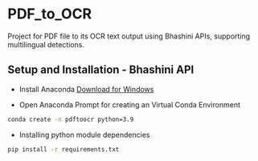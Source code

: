# PDF_to_OCR
Project for PDF file to its OCR text output using Bhashini APIs, supporting multilingual detections.


## Setup and Installation - Bhashini API 

* Install Anaconda [Download for Windows](https://repo.anaconda.com/archive/Anaconda3-2023.09-0-Windows-x86_64.exe)

* Open Anaconda Prompt for creating an Virtual Conda Environment

```bash
conda create -n pdftoocr python=3.9
```

* Installing python module dependencies 

```bash
pip install -r requirements.txt
```
